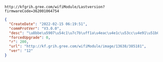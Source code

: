 `http://kfgrih.gree.com/wifiModule/Lastversion?firmwareCode=362001064754`

```json
{
  "CreateDate": "2022-02-15 06:19:51",
  "commProtVer": "V3.0.0",
  "desc": "\u8bbe\u5907\u54c1\u7c7b\uff1a\u4eac\u4e1c\u53cc\u4e91\u51b0\u7bb1\r\n\u66f4\u65b0\u539f\u56e0\uff1aOTA\u5347\u7ea7\r\n\u8d1f\u8d23\u4eba\uff1a\u8c2d\u9e3f\u5f6a",
  "forcedUpgrade": 0,
  "r": 200,
  "url": "http://kf.grih.gree.com/wifiModule/image/13638/385181",
  "ver": "12"
}
```